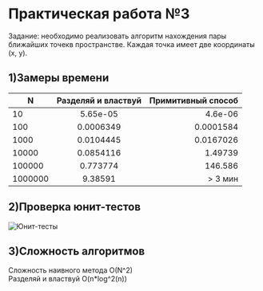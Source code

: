 # Практическая работа №3
Задание: необходимо реализовать алгоритм нахождения пары ближайших точекв пространстве. Каждая точка имеет две координаты (x, y).

## 1)Замеры времени

| N | Разделяй и властвуй | Примитивный способ |
|----------------|:---------:|----------------:|
| 10 | 5.65е-05 | 4.6е-06 |
| 100 | 0.0006349 | 0.0001584 |
| 1000 | 0.0104445 | 0.0167026 |
| 10000 | 0.0854116 | 1.49739 |
| 100000 | 0.773774 | 146.586 |
| 1000000 | 9.38591 | > 3 мин |

## 2)Проверка юнит-тестов
![Юнит-тесты](https://user-images.githubusercontent.com/119160923/204131414-23b3e116-d0e1-429c-927a-f155eada22c8.png)

## 3)Сложность алгоритмов
Сложность наивного метода O(N^2)\
Разделяй и властвуй O(n*log^2(n))
